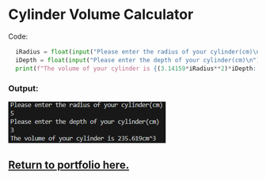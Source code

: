 # Cylinder Volume Calculator
Code: 
```python
  iRadius = float(input("Please enter the radius of your cylinder(cm)\n"))
  iDepth = float(input("Please enter the depth of your cylinder(cm)\n"))
  print(f"The volume of your cylinder is {(3.14159*iRadius**2)*iDepth:.3f}cm^3")
```

### Output:
![An image containing the output of the code.](bin/CalculatorOutput.png)

## [Return to portfolio here.](README.md)

